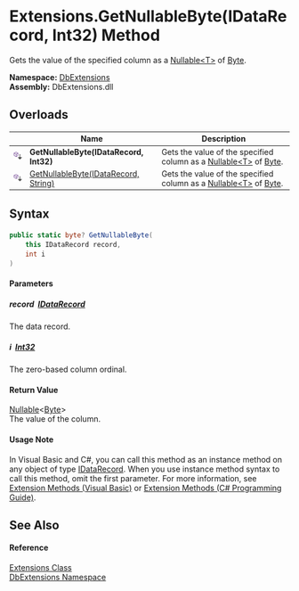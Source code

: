 Extensions.GetNullableByte(IDataRecord, Int32) Method
=====================================================
Gets the value of the specified column as a [Nullable&lt;T>][1] of [Byte][2].
  
**Namespace:** [DbExtensions][3]  
**Assembly:** DbExtensions.dll

Overloads
---------

|                            | Name                                      | Description                                                                   |
| -------------------------- | ----------------------------------------- | ----------------------------------------------------------------------------- |
| ![Public Extension Method] | **GetNullableByte(IDataRecord, Int32)**   | Gets the value of the specified column as a [Nullable&lt;T>][1] of [Byte][2]. |
| ![Public Extension Method] | [GetNullableByte(IDataRecord, String)][4] | Gets the value of the specified column as a [Nullable&lt;T>][1] of [Byte][2]. |


Syntax
------

```csharp
public static byte? GetNullableByte(
	this IDataRecord record,
	int i
)
```

#### Parameters

##### *record*  [IDataRecord][5]
The data record.

##### *i*  [Int32][6]
The zero-based column ordinal.

#### Return Value
[Nullable][1]&lt;[Byte][2]>  
The value of the column.
#### Usage Note
In Visual Basic and C#, you can call this method as an instance method on any object of type [IDataRecord][5]. When you use instance method syntax to call this method, omit the first parameter. For more information, see [Extension Methods (Visual Basic)][7] or [Extension Methods (C# Programming Guide)][8].

See Also
--------

#### Reference
[Extensions Class][9]  
[DbExtensions Namespace][3]  

[1]: https://learn.microsoft.com/dotnet/api/system.nullable-1
[2]: https://learn.microsoft.com/dotnet/api/system.byte
[3]: ../README.md
[4]: GetNullableByte_1.md
[5]: https://learn.microsoft.com/dotnet/api/system.data.idatarecord
[6]: https://learn.microsoft.com/dotnet/api/system.int32
[7]: https://docs.microsoft.com/dotnet/visual-basic/programming-guide/language-features/procedures/extension-methods
[8]: https://docs.microsoft.com/dotnet/csharp/programming-guide/classes-and-structs/extension-methods
[9]: README.md
[Public Extension Method]: ../../icons/pubextension.svg "Public Extension Method"